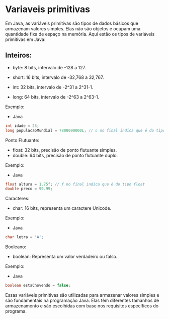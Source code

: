 # Variaveis primitivas

Em Java, as variáveis primitivas são tipos de dados básicos que armazenam valores simples. Elas não são objetos e ocupam uma quantidade fixa de espaço na memória. Aqui estão os tipos de variáveis primitivas em Java:

## Inteiros:

+ byte: 8 bits, intervalo de -128 a 127.

+ short: 16 bits, intervalo de -32,768 a 32,767.

+ int: 32 bits, intervalo de -2^31 a 2^31-1.

+ long: 64 bits, intervalo de -2^63 a 2^63-1.


Exemplo:

- Java

```java
int idade = 25;
long populacaoMundial = 7800000000L; // L no final indica que é do tipo long
```

Ponto Flutuante:
+ float: 32 bits, precisão de ponto flutuante simples.
+ double: 64 bits, precisão de ponto flutuante duplo.


Exemplo:
- Java

```java
float altura = 1.75f; // f no final indica que é do tipo float
double preco = 99.99;
```

Caracteres:
+ char: 16 bits, representa um caractere Unicode.


Exemplo:

- Java

```java
char letra = 'A';
```

Booleano:
+ boolean: Representa um valor verdadeiro ou falso.


Exemplo:
- Java

```java
boolean estaChovendo = false;
```

Essas variáveis primitivas são utilizadas para armazenar valores simples e são fundamentais na programação Java. Elas têm diferentes tamanhos de armazenamento e são escolhidas com base nos requisitos específicos do programa.